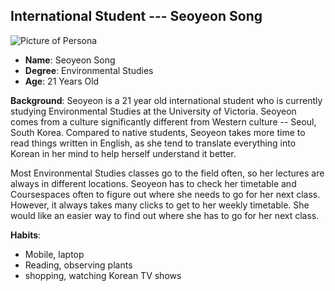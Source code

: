 ## International Student --- Seoyeon Song

![Picture of Persona](http://cache3.asset-cache.net/xd/472960231.jpg?v=1&c=IWSAsset&k=2&d=62CA815BFB1CE4807923CDAE7E8A6CCF5145F92974FB5D862B71070CEF5DCB1045F0E0E79EF520A9)

* **Name**: Seoyeon Song
* **Degree**: Environmental Studies
* **Age**: 21 Years Old

**Background**: Seoyeon is a 21 year old international student who is currently studying Environmental Studies at the University of Victoria. Seoyeon comes from a culture significantly different from Western culture -- Seoul, South Korea. Compared to native students, Seoyeon takes more time to read things written in English, as she tend to translate everything into Korean in her mind to help herself understand it better.

Most Environmental Studies classes go to the field often, so her lectures are always in different locations. Seoyeon has to check her timetable and Coursespaces often to figure out where she needs to go for her next class. However, it always takes many clicks to get to her weekly timetable. She would like an easier way to find out where she has to go for her next class.




**Habits**:

* Mobile, laptop
* Reading, observing plants
* shopping, watching Korean TV shows


